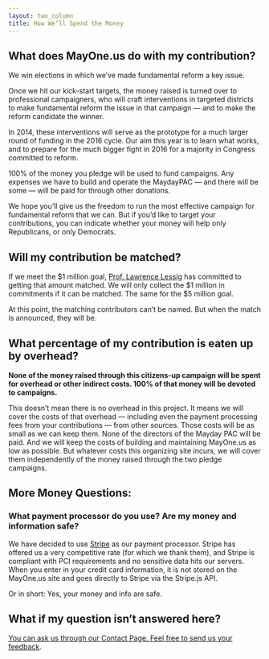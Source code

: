 ```yaml
---
layout: two_column
title: How We’ll Spend the Money
---
```

## What does MayOne.us do with my contribution?

We win elections in which we’ve made fundamental reform a key issue.

Once we hit our kick-start targets, the money raised is turned over to
professional campaigners, who will craft interventions in targeted districts to
make fundamental reform the issue in that campaign — and to make the reform
candidate the winner.

In 2014, these interventions will serve as the prototype for a much larger round of
funding in the 2016 cycle. Our aim this year is to learn what works, and to
prepare for the much bigger fight in 2016 for a majority in Congress committed
to reform.

100% of the money you pledge will be used to fund campaigns. Any expenses we
have to build and operate the MaydayPAC — and there will be some — will be paid
for through other donations.

We hope you’ll give us the freedom to run the most effective campaign for
fundamental reform that we can. But if you’d like to target your contributions,
you can indicate whether your money will help only Republicans, or only
Democrats.

## Will my contribution be matched?

If we meet the $1 million goal, [Prof. Lawrence
Lessig](http://en.wikipedia.org/wiki/Lawrence_Lessig) has committed to getting
that amount matched. We will only collect the $1 million in commitments if it
can be matched. The same for the $5 million goal.

At this point, the matching contributors can’t be named. But when the match is
announced, they will be.

## What percentage of my contribution is eaten up by overhead?

**None of the money raised through this citizens-up campaign will be spent for
overhead or other indirect costs. 100% of that money will be devoted to
campaigns.**

This doesn’t mean there is no overhead in this project. It means we will cover
the costs of that overhead — including even the payment processing fees from
your contributions — from other sources. Those costs will be as small as we can
keep them. None of the directors of the Mayday PAC will be paid. And we will
keep the costs of building and maintaining MayOne.us as low as possible.  But
whatever costs this organizing site incurs, we will cover them independently of
the money raised through the two pledge campaigns.

## More Money Questions:

### What payment processor do you use? Are my money and information safe?

We have decided to use [Stripe](https://stripe.com/) as our payment
processor. Stripe has offered us a very competitive rate (for which we thank
them), and Stripe is compliant with PCI requirements and no sensitive data hits
our servers.  When you enter in your credit card information, it is not stored
on the MayOne.us site and goes directly to Stripe via the Stripe.js API.

Or in short: Yes, your money and info are safe.

## What if my question isn’t answered here?

[You can ask us through our Contact Page. Feel free to send us your
feedback](/contact).
